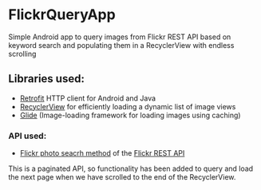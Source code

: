 # FlickrQueryApp
Simple Android app to query images from Flickr REST API based on keyword search and populating them in a RecyclerView with endless scrolling


## Libraries used:
- [Retrofit](https://square.github.io/retrofit/) HTTP client for Android and Java
- [RecyclerView](https://developer.android.com/guide/topics/ui/layout/recyclerview) for efficiently loading a dynamic list of image views
- [Glide](https://github.com/bumptech/glide) (Image-loading framework for loading images using caching)


### API used:
- [Flickr photo seacrh method](https://www.flickr.com/services/api/flickr.photos.search.html) of the [Flickr REST API](https://www.flickr.com/services/api/)

This is a paginated API, so functionality has been added to query and load the next page when we have scrolled to the end of the RecyclerView.
